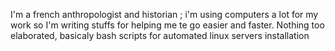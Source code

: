 I'm a french anthropologist and historian  ; i'm using computers a lot for my work so I'm writing stuffs for helping me te go easier and faster. 
Nothing too elaborated, basicaly bash scripts for automated linux servers installation
